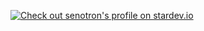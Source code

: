 [![Check out senotron's profile on stardev.io](https://stardev.io/developers/senotron/badge/languages/locality.svg)](https://stardev.io/developers/senotron)
